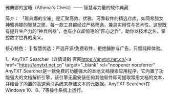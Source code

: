 雅典娜的宝箱（Athena's Chest）—— 智慧与力量的软件典藏

简介：
「雅典娜的宝箱」是汇聚高效、优雅、可靠软件的精选仓库，如同希腊女神雅典娜的智慧之匣，每一款工具都经过严格筛选，兼具实用性与艺术性。这里既有提升生产力的“神兵利器”，也有小众却惊艳的“匠心之作”，助你以技术之名，掌控数字世界的奥义。

核心特色：
🔹 智慧优选：严选开源/免费软件，拒绝臃肿与广告，只留纯粹体验。

1、AnyTXT Searcher（详情请戳 官网<https://anytxt.net.cn/><a href="https://anytxt.net.cn" target="_blank" rel="noopener noreferrer"</a>
    AnyTXT Searcher是一款免费的功能强大的本地文档搜索应用程序，它内置了功能强大的文档解析引擎，该引擎无需安装任何其他软件即可提取常用文档的文本，并结合了内置的高速索引系统来存储文本的元数据。AnyTXT Searcher在Windows 10、8、7等操作系统上运行。
